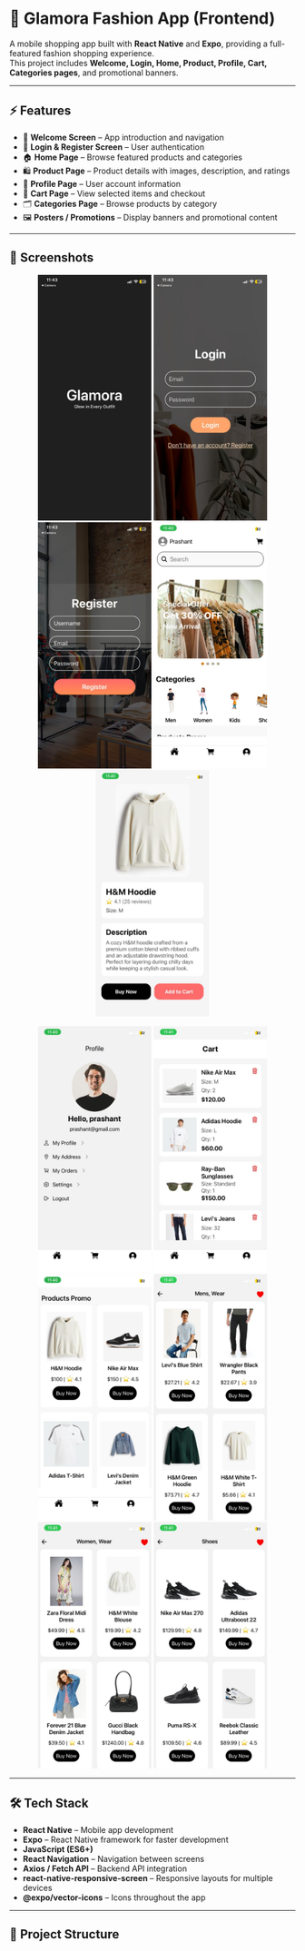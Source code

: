 # 👗 Glamora Fashion App (Frontend)

A mobile shopping app built with **React Native** and **Expo**, providing a full-featured fashion shopping experience.  
This project includes **Welcome, Login, Home, Product, Profile, Cart, Categories pages**, and promotional banners.

---

## ⚡ Features

- 👋 **Welcome Screen** – App introduction and navigation  
- 🔑 **Login & Register Screen** – User authentication  
- 🏠 **Home Page** – Browse featured products and categories  
- 🛍️ **Product Page** – Product details with images, description, and ratings  
- 👤 **Profile Page** – User account information  
- 🛒 **Cart Page** – View selected items and checkout  
- 🗂️ **Categories Page** – Browse products by category  
- 🖼️ **Posters / Promotions** – Display banners and promotional content  

---

## 📸 Screenshots

<p align="center">
  <img src="screenshots/welcome.jpg" width="200" />
  <img src="screenshots/Login.jpg" width="200" />
  <img src="screenshots/Regsiter.jpg" width="200" />
  <img src="screenshots/homepage.jpg" width="200" />
  <img src="screenshots/productdetails.jpg" width="200" />
</p>

<p align="center">
  <img src="screenshots/profile.jpg" width="200" />
  <img src="screenshots/cart.jpg" width="200" />
  <img src="screenshots/products.jpg" width="200" />
  <img src="screenshots/mens-wear.jpg" width="200" />
  <img src="screenshots/women-wear.jpg" width="200" />
  <img src="screenshots/shoes.jpg" width="200" />
</p>


---

## 🛠️ Tech Stack

- **React Native** – Mobile app development  
- **Expo** – React Native framework for faster development  
- **JavaScript (ES6+)**  
- **React Navigation** – Navigation between screens  
- **Axios / Fetch API** – Backend API integration  
- **react-native-responsive-screen** – Responsive layouts for multiple devices  
- **@expo/vector-icons** – Icons throughout the app  

---

## 📁 Project Structure

